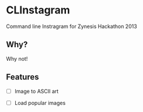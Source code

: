 CLInstagram
=====

Command line Instragram
for Zynesis Hackathon 2013

Why?
---
Why not!

Features
--
- [ ] Image to ASCII art
- [ ] Load popular images

